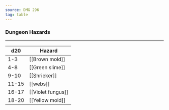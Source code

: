 ```yaml
---
source: DMG 296
tag: table
---
```


### Dungeon Hazards
---
|d20|Hazard|
|----|------------|
|1-3|[[Brown mold]]|
|4-8|[[Green slime]]|
|9-10|[[Shrieker]]|
|11-15|[[webs]]|
|16-17|[[Violet fungus]]|
|18-20|[[Yellow mold]]|
